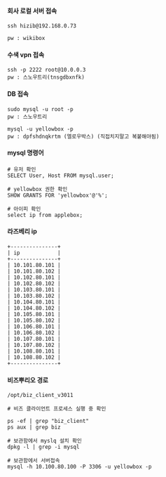 #### 회사 로컬 서버 접속
```less
ssh hizib@192.168.0.73

pw : wikibox
```

#### 수색 vpn 접속

```less
ssh -p 2222 root@10.0.0.3
pw : 스노우트리(tnsgdbxnfk)
```

#### DB 접속

```less
sudo mysql -u root -p
pw : 스노우트리

mysql -u yellowbox -p
pw : dpfshdnqkrtm (엘로우박스) (직접치지말고 복붙해야됨)
```


#### mysql 명령어
```less
# 유저 확인
SELECT User, Host FROM mysql.user; 

# yellowbox 권한 확인
SHOW GRANTS FOR 'yellowbox'@'%';

# 아이피 확인
select ip from applebox;

```

#### 라즈베리 ip
```less
+---------------+
| ip            |
+---------------+
| 10.101.80.101 |
| 10.101.80.102 |
| 10.102.80.101 |
| 10.102.80.102 |
| 10.103.80.101 |
| 10.103.80.102 |
| 10.104.80.101 |
| 10.104.80.102 |
| 10.105.80.101 |
| 10.105.80.102 |
| 10.106.80.101 |
| 10.106.80.102 |
| 10.107.80.101 |
| 10.107.80.102 |
| 10.108.80.101 |
| 10.108.80.102 |
+---------------+
```




#### 비즈뿌리오 경로
```less
/opt/biz_client_v3011

# 비즈 클라이언트 프로세스 실행 중 확인

ps -ef | grep "biz_client"
ps aux | grep biz

# 보관함에서 myslq 설치 확인
dpkg -l | grep -i mysql

# 보관함에서 서버접속
mysql -h 10.100.80.100 -P 3306 -u yellowbox -p
```




